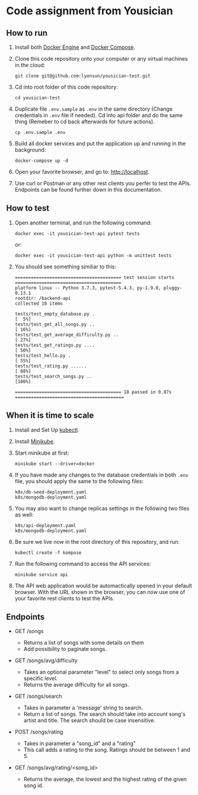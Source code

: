 # Code assignment from Yousician

## How to run

1. Install both [Docker Engine](https://docs.docker.com/get-docker/) and [Docker Compose](https://docs.docker.com/engine/install/ubuntu/).

2. Clone this code repository onto your computer or any virtual machines in the cloud:

   ```shellscript
   git clone git@github.com:lyonsun/yousician-test.git
   ```

3. Cd into root folder of this code repository:

   ```shellscript
   cd yousician-test
   ```

4. Duplicate file `.env.sample` as `.env` in the same directory (Change credentials in `.env` file if needed). Cd into api folder and do the same thing (Remeber to cd back afterwards for future actions).

   ```shellscript
   cp .env.sample .env
   ```

5. Build all docker services and put the application up and running in the background:

   ```shellscript
   docker-compose up -d
   ```

6. Open your favorite browser, and go to: [http://localhost](http://localhost).

7. Use curl or Postman or any other rest clients you perfer to test the APIs. Endpoints can be found further down in this documentation.

## How to test

1. Open another terminal, and run the following command:

   ```shellscript
   docker exec -it yousician-test-api pytest tests
   ```

   or:

   ```shellscript
   docker exec -it yousician-test-api python -m unittest tests
   ```

2. You should see something similiar to this:

   ```shellscript
   ======================================== test session starts ========================================
   platform linux -- Python 3.7.3, pytest-5.4.3, py-1.9.0, pluggy-0.13.1
   rootdir: /backend-api
   collected 18 items

   tests/test_empty_database.py .                                                                [  5%]
   tests/test_get_all_songs.py ..                                                                [ 16%]
   tests/test_get_average_difficulty.py ..                                                       [ 27%]
   tests/test_get_ratings.py ....                                                                [ 50%]
   tests/test_hello.py .                                                                         [ 55%]
   tests/test_rating.py ......                                                                   [ 88%]
   tests/test_search_songs.py ..                                                                 [100%]

   ======================================== 18 passed in 0.87s =========================================
   ```

## When it is time to scale

1. Install and Set Up [kubectl](https://kubernetes.io/docs/tasks/tools/install-kubectl/#install-kubectl-on-linux).

2. Install [Minikube](https://kubernetes.io/docs/tasks/tools/install-minikube/).

3. Start minikube at first:

   ```shellscript
   minikube start --driver=docker
   ```

4. If you have made any changes to the database credentials in both `.env` file, you should apply the same to the following files:

   ```shellscript
   k8s/db-seed-deployment.yaml
   k8s/mongodb-deployment.yaml
   ```

5. You may also want to change replicas settings in the following two files as well:

   ```shellscript
   k8s/api-deployment.yaml
   k8s/mongodb-deployment.yaml
   ```

6. Be sure we live now in the root directory of this repository, and run:

   ```shellscript
   kubectl create -f kompose
   ```

7. Run the following command to access the API services:

   ```shellscript
   minikube service api
   ```

8. The API web application would be automactically opened in your default browser. With the URL shown in the browser, you can now use one of your favorite rest clients to test the APIs.

## Endpoints

- GET /songs

  - Returns a list of songs with some details on them
  - Add possibility to paginate songs.

- GET /songs/avg/difficulty

  - Takes an optional parameter "level" to select only songs from a specific level.
  - Returns the average difficulty for all songs.

- GET /songs/search

  - Takes in parameter a 'message' string to search.
  - Return a list of songs. The search should take into account song's artist and title. The search should be case insensitive.

- POST /songs/rating

  - Takes in parameter a "song_id" and a "rating"
  - This call adds a rating to the song. Ratings should be between 1 and 5.

- GET /songs/avg/rating/<song_id>
  - Returns the average, the lowest and the highest rating of the given song id.
